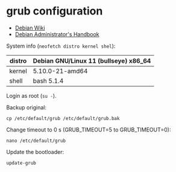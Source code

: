 # grub configuration

- [Debian Wiki](https://wiki.debian.org/Grub)
- [Debian Administrator's Handbook](https://debian-handbook.info/browse/stable/sect.config-bootloader.html)


System info (`neofetch distro kernel shel`):

| distro | Debian GNU/Linux 11 (bullseye) x86_64 |
| ------ | ------------------------------------- |
| kernel | 5.10.0-21-amd64                       | 
| shell  | bash 5.1.4                            |

Login as root (`su -`).

Backup original:  
```shell
cp /etc/default/grub /etc/default/grub.bak
```  

Change timeout to 0 s (GRUB_TIMEOUT=5 to GRUB_TIMEOUT=0):  

```shell
nano /etc/default/grub
```  

Update the bootloader:  
```shell
update-grub
```  
